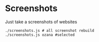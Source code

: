 # Screenshots

Just take a screenshots of websites 

```shell script
./screenshots.js # all screenshot rebuild
./screenshots.js ozana #selected    
```
